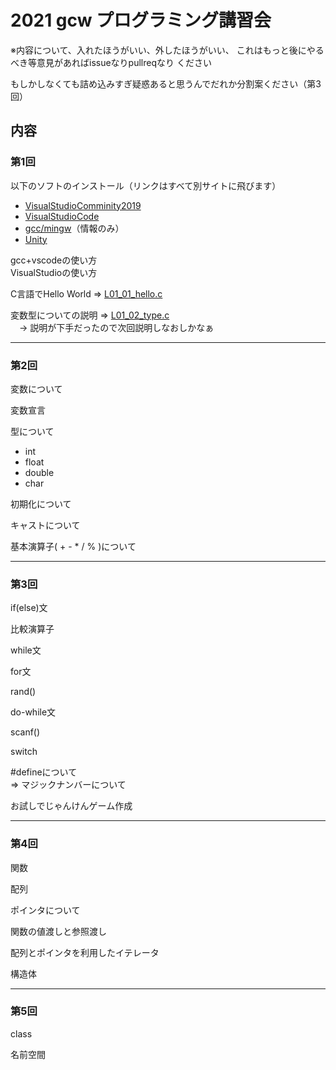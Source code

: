 # 2021 gcw プログラミング講習会

※内容について、入れたほうがいい、外したほうがいい、
これはもっと後にやるべき等意見があればissueなりpullreqなり
ください

もしかしなくても詰め込みすぎ疑惑あると思うんでだれか分割案ください（第3回）

## 内容

### 第1回

以下のソフトのインストール（リンクはすべて別サイトに飛びます）
- [VisualStudioComminity2019](https://visualstudio.microsoft.com/ja/downloads/)
- [VisualStudioCode](https://azure.microsoft.com/ja-jp/products/visual-studio-code/)
- [gcc/mingw](http://mingw-w64.org/doku.php/download/mingw-builds)（情報のみ）
- [Unity](https://unity3d.com/jp/get-unity/download)

gcc+vscodeの使い方<br>
VisualStudioの使い方

C言語でHello World => [L01_01_hello.c](L01_01_hello.c)

変数型についての説明 => [L01_02_type.c](L01_02_type.c)<br>
　-> 説明が下手だったので次回説明しなおしかなぁ

-----

### 第2回

変数について

変数宣言

型について
- int
- float
- double
- char

初期化について

キャストについて

基本演算子( + - * / % )について

-----

### 第3回

if(else)文

比較演算子

while文

for文

rand()

do-while文

scanf()

switch

#defineについて<br>
=> マジックナンバーについて

お試しでじゃんけんゲーム作成

-----

### 第4回

関数

配列

ポインタについて

関数の値渡しと参照渡し

配列とポインタを利用したイテレータ

構造体

-----

### 第5回

class

名前空間

